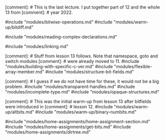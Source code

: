 [comment]: # This is the last lecture.  I put together part of 12 and the whole 13 from
[comment]: # year 2022.

#include "modules/bitwise-operations.md"
#include "modules/warm-up/bitdiff.md"

#include "modules/reading-complex-declarations.md"

#include "modules/linking.md"

[comment]: # Stuff from lesson 13 follows. Note that namespace, goto and switch modules
[comment]: # were already moved to 11.
#include "modules/building-with-specific-c-ver.md"
#include "modules/flexible-array-member.md"
#include "modules/structure-bit-fields.md"

[comment]: # I guess if we do not have time for these, it would not be a big problem.
#include "modules/transparent-handles.md"
#include "modules/incomplete-type.md"
#include "modules/opaque-structures.md"

[comment]: # This was the initial warm-up from lesson 13 after bitfields were introduced in
[comment]: # lesson 12.
#include "modules/warm-up/altbits.md"
#include "modules/warm-up/binary-numbits.md"

#include "modules/home-assignments/home-assignment-section.md"
#include "modules/home-assignments/get-bits.md"
#include "modules/home-assignments/dirtree.md"
